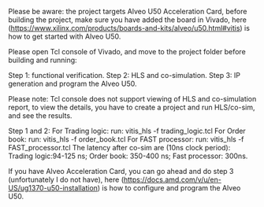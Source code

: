 Please be aware: the project targets Alveo U50 Acceleration Card, before building the project, make sure you have added the board in  Vivado, here (https://www.xilinx.com/products/boards-and-kits/alveo/u50.html#vitis) is how to get started with Alveo U50.


Please open Tcl console of Vivado, and move to the project folder before building and running:

Step 1: functional verification.
Step 2: HLS and co-simulation.
Step 3: IP generation and program the Alveo U50.

Please note: Tcl console does not support viewing of HLS and co-simulation report, to view the details, you have to create a project and run HLS/co-sim, and see the results.

Step 1 and 2: 
   For Trading logic: run: vitis_hls -f trading_logic.tcl
   For Order book: run: vitis_hls -f order_book.tcl
   For FAST processor: run: vitis_hls -f FAST_processor.tcl
The latency after co-sim are (10ns clock period):
  Trading logic:94-125 ns;
  Order book: 350-400 ns;
  Fast processor: 300ns.

If you have Alveo Acceleration Card, you can go ahead and do step 3 (unfortunately I do not have), here (https://docs.amd.com/v/u/en-US/ug1370-u50-installation) is how to configure and program the Alveo U50.
